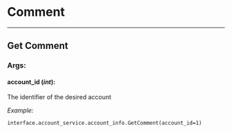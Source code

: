 # Comment

----

## Get Comment

### **Args:**

#### account_id (*int*):

  The identifier of the desired account

  *Example:*
  
	interface.account_service.account_info.GetComment(account_id=1)
